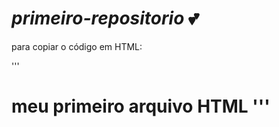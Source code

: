 # *primeiro-repositorio* 💕

 para copiar o código em HTML:
 
'''
<html>
  <h1>meu primeiro arquivo HTML </hi>
<html>
'''
